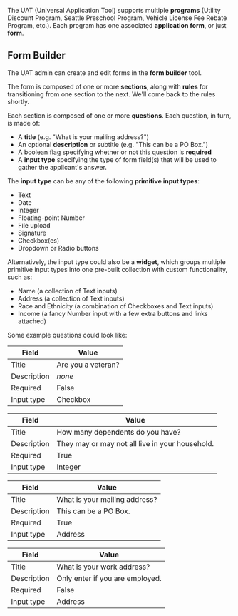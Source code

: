 The UAT (Universal Application Tool) supports multiple **programs** (Utility Discount Program, Seattle Preschool Program, Vehicle License Fee Rebate Program, etc.). Each program has one associated **application form**, or just **form**.


## Form Builder 

The UAT admin can create and edit forms in the **form builder** tool.

The form is composed of one or more **sections**, along with **rules** for transitioning from one section to the next. We'll come back to the rules shortly.

Each section is composed of one or more **questions**. Each question, in turn, is made of:

* A **title** (e.g. "What is your mailing address?")
* An optional **description** or subtitle (e.g. "This can be a PO Box.")
* A boolean flag specifying whether or not this question is **required**
* A **input type** specifying the type of form field(s) that will be used to gather the applicant's answer.

The **input type** can be any of the following **primitive input types**:

* Text
* Date
* Integer
* Floating-point Number
* File upload
* Signature
* Checkbox(es)
* Dropdown or Radio buttons

Alternatively, the input type could also be a **widget**, which groups multiple primitive input types into one pre-built collection with custom functionality, such as:

* Name (a collection of Text inputs)
* Address (a collection of Text inputs)
* Race and Ethnicity (a combination of Checkboxes and Text inputs)
* Income (a fancy Number input with a few extra buttons and links attached)

Some example questions could look like:

| Field | Value |
| --- | --- |
| Title | Are you a veteran? |
| Description | *none* |
| Required | False |
| Input type | Checkbox |

| Field | Value |
| --- | --- |
| Title | How many dependents do you have? |
| Description | They may or may not all live in your household. |
| Required | True |
| Input type | Integer |

| Field | Value |
| --- | --- |
| Title | What is your mailing address? |
| Description | This can be a PO Box. |
| Required | True |
| Input type | Address |

| Field | Value |
| --- | --- |
| Title | What is your work address? |
| Description | Only enter if you are employed. |
| Required | False |
| Input type | Address |